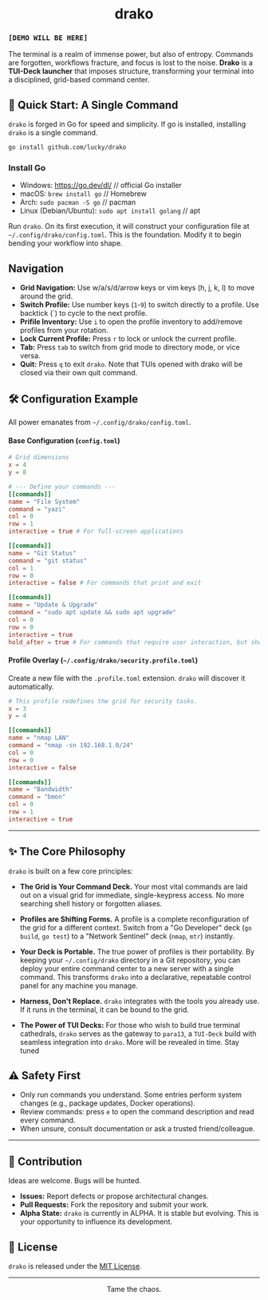 <div align="center">

# drako 


</div>


### `[DEMO WILL BE HERE]`

The terminal is a realm of immense power, but also of entropy. Commands are forgotten, workflows fracture, and focus is lost to the noise. **Drako** is a **TUI-Deck launcher** that imposes structure, transforming your terminal into a disciplined, grid-based command center.


## 🚀 Quick Start: A Single Command

`drako` is forged in Go for speed and simplicity. If go is installed, installing `drako` is a single command.

```bash
go install github.com/lucky/drako
```

### Install Go

- Windows: https://go.dev/dl/ // official Go installer
- macOS: `brew install go` // Homebrew
- Arch: `sudo pacman -S go` // pacman
- Linux (Debian/Ubuntu): `sudo apt install golang` // apt


Run `drako`. On its first execution, it will construct your configuration file at `~/.config/drako/config.toml`. This is the foundation. Modify it to begin bending your workflow into shape.


## Navigation

- **Grid Navigation:** Use w/a/s/d/arrow keys or vim keys (h, j, k, l) to move around the grid. 
- **Switch Profile:** Use number keys (`1`-`9`) to switch directly to a profile. Use backtick (`) to cycle to the next profile.
- **Prifile Inventory:** Use `i` to open the profile inventory to add/remove profiles from your rotation.
- **Lock Current Profile:** Press `r` to lock or unlock the current profile.
- **Tab:** Press `tab` to switch from grid mode to directory mode, or vice versa.
- **Quit:** Press `q` to exit `drako`. Note that TUIs opened with drako will be closed via their own quit command.




## 🛠️ Configuration Example

All power emanates from `~/.config/drako/config.toml`.

#### Base Configuration (`config.toml`)

```toml
# Grid dimensions
x = 4
y = 8

# --- Define your commands ---
[[commands]]
name = "File System"
command = "yazi"
col = 0
row = 1
interactive = true # For full-screen applications

[[commands]]
name = "Git Status"
command = "git status"
col = 1
row = 0
interactive = false # For commands that print and exit

[[commands]]
name = "Update & Upgrade"
command = "sudo apt update && sudo apt upgrade"
col = 0
row = 0
interactive = true
hold_after = true # For commands that require user interaction, but should not automatically exit


```

#### Profile Overlay (`~/.config/drako/security.profile.toml`)

Create a new file with the `.profile.toml` extension. `drako` will discover it automatically.

```toml
# This profile redefines the grid for security tasks.
x = 3
y = 4

[[commands]]
name = "nmap LAN"
command = "nmap -sn 192.168.1.0/24"
col = 0
row = 0
interactive = false

[[commands]]
name = "Bandwidth"
command = "bmon"
col = 0
row = 1
interactive = true
```

---

## ✨ The Core Philosophy

`drako` is built on a few core principles:

-   **The Grid is Your Command Deck.** Your most vital commands are laid out on a visual grid for immediate, single-keypress access. No more searching shell history or forgotten aliases.

-   **Profiles are Shifting Forms.** A profile is a complete reconfiguration of the grid for a different context. Switch from a "Go Developer" deck (`go build`, `go test`) to a "Network Sentinel" deck (`nmap`, `mtr`) instantly.

-   **Your Deck is Portable.** The true power of profiles is their portability. By keeping your `~/.config/drako` directory in a Git repository, you can deploy your entire command center to a new server with a single command. This transforms `drako` into a declarative, repeatable control panel for any machine you manage.

-   **Harness, Don't Replace.** `drako` integrates with the tools you already use. If it runs in the terminal, it can be bound to the grid.

-   **The Power of TUI Decks:** For those who wish to build true terminal cathedrals, `drako` serves as the gateway to `para13`, a `TUI-Deck` build with seamless integration into `drako`. More will be revealed in time. Stay tuned


## ⚠️ Safety First

- Only run commands you understand. Some entries perform system changes (e.g., package updates, Docker operations).
- Review commands: press `e` to open the command description and read every command.
- When unsure, consult documentation or ask a trusted friend/colleague.

---

## 🤝 Contribution

Ideas are welcome. Bugs will be hunted.
-   **Issues:** Report defects or propose architectural changes.
-   **Pull Requests:** Fork the repository and submit your work.
-   **Alpha State:** `drako` is currently in ALPHA. It is stable but evolving. This is your opportunity to influence its development.


## 📜 License

`drako` is released under the [MIT License](LICENSE).

---
<div align="center">

Tame the chaos.

</div>